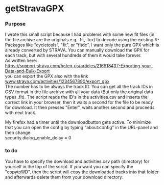 # getStravaGPX
 
### Purpose

I wrote this small script because I had problems with some new fit files (in the file archive are the originals e.g. .fit, .tcx) to decode using the existing R-Packages like "cycletools", "fit", or "fitdc". I want only the pure GPX which is already converted by STRAVA. You can manually download the GPX for each track, but with several hundreds of them it would take forever. <br>
As written here: <br>
https://support.strava.com/hc/en-us/articles/216918437-Exporting-your-Data-and-Bulk-Export <br>
you can export the GPX also with the link www.strava.com/activities/1234567890/export_gpx <br>
The number has to be always the track ID. You can get all the track IDs in CSV format in the file archive with all your data (But only the original data types .fit).
The script reads the ID's in the activities.csv and inserts the correct link in your browser, then it waits a second for the file to be ready for download. It then presses "Enter", waits another second and proceeds with next track.

My firefox had a timer until the downloadbutton gets active. To minimize that you can open the config by typing "about:config" in the URL-panel and then change <br>
security.dialog_enable_delay = 0 <br>


### to do

You have to specify the download and activities.csv path (directory) for yourself in the top of the script. If you want you can specify the "copytoWD", then the script will copy the downloaded tracks into that folder and afterwards delete them from your download directory.
